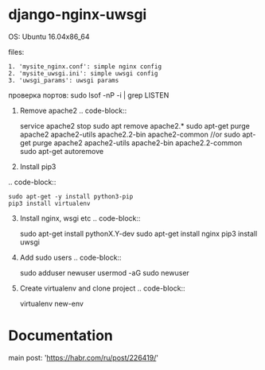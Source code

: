 # django-nginx-uwsgi

OS: Ubuntu 16.04x86_64

files:

    1. 'mysite_nginx.conf': simple nginx config
    2. 'mysite_uwsgi.ini': simple uwsgi config
    3. 'uwsgi_params': uwsgi params



проверка портов: sudo lsof -nP -i | grep LISTEN


1. Remove apache2
.. code-block::

    service apache2 stop
    sudo apt remove apache2.*
    sudo apt-get purge apache2 apache2-utils apache2.2-bin apache2-common
        //or
    sudo apt-get purge apache2 apache2-utils apache2-bin apache2.2-common
    sudo apt-get autoremove

2. Install pip3

.. code-block::

    sudo apt-get -y install python3-pip
    pip3 install virtualenv

3. Install nginx, wsgi etc
.. code-block::

    sudo apt-get install pythonX.Y-dev
    sudo apt-get install nginx
    pip3 install uwsgi

4. Add sudo users
.. code-block::

    sudo adduser newuser
    usermod -aG sudo newuser

5. Create virtualenv and clone project
.. code-block::

    virtualenv new-env

Documentation
=============
main post: 'https://habr.com/ru/post/226419/'


